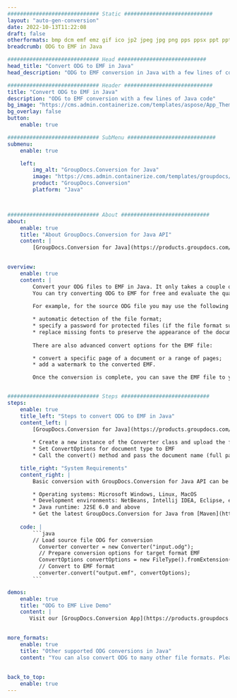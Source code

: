 ```yaml
---
############################# Static ############################
layout: "auto-gen-conversion"
date: 2022-10-13T11:22:08
draft: false
otherformats: bmp dcm emf emz gif ico jp2 jpeg jpg png pps ppsx ppt pptx psb psd svg svgz tga tif tiff webp wmf wmz
breadcrumb: ODG to EMF in Java

############################# Head ############################
head_title: "Convert ODG to EMF in Java"
head_description: "ODG to EMF conversion in Java with a few lines of code. Convert over 160 file formats using the GroupDocs document conversion API for Java"

############################# Header ############################
title: "Convert ODG to EMF in Java"
description: "ODG to EMF conversion with a few lines of Java code"
bg_image: "https://cms.admin.containerize.com/templates/aspose/App_Themes/V3/images/bg/header1.png"
bg_overlay: false
button:
    enable: true

############################# SubMenu ############################
submenu:
    enable: true

    left:
        img_alt: "GroupDocs.Conversion for Java"
        image: "https://cms.admin.containerize.com/templates/groupdocs/images/product-logos/90x90-noborder/groupdocs-conversion-java.png"
        product: "GroupDocs.Conversion"
        platform: "Java"



############################# About ############################
about:
    enable: true
    title: "About GroupDocs.Conversion for Java API"
    content: |
        [GroupDocs.Conversion for Java](https://products.groupdocs.com/conversion/java/) is an advanced file format conversion API for converting between popular image and document formats such as Microsoft Office, OpenDocument, PDF, HTML, email, CAD. and much more with just a few lines of code. The native API automatically detects the formats of the original documents and offers many options for customizing the converted documents. Along with the function of extracting information from a document, it also supports caching of the conversion results to the local disk by default. However, any type of cache storage can be supported by implementing the appropriate interfaces - Amazon S3, Dropbox, Google Drive, Windows Azure, Reddis, or any others.
    

overview:
    enable: true
    content: |
        Convert your ODG files to EMF in Java. It only takes a couple of lines of Java code on any platform of your choice, such as Windows, Linux, macOS.
        You can try converting ODG to EMF for free and evaluate the quality of the conversion results. Along with simple file conversion scripts, you can try more sophisticated options for loading the ODG source file and storing the EMF output. 
        
        For example, for the source ODG file you may use the following load options:

        * automatic detection of the file format;
        * specify a password for protected files (if the file format supports it);
        * replace missing fonts to preserve the appearance of the document.
        
        There are also advanced convert options for the EMF file:

        * convert a specific page of a document or a range of pages;
        * add a watermark to the converted EMF.

        Once the conversion is complete, you can save the EMF file to your local file path or to any third party storage such as FTP, Amazon S3, Google Drive, Dropbox etc. Please note - to convert ODG to EMF, you do not need to install any additional software, such as MS Office, Open Office, Adobe Acrobat Reader etc.


############################# Steps ############################
steps:
    enable: true
    title_left: "Steps to convert ODG to EMF in Java"
    content_left: |
        [GroupDocs.Conversion for Java](https://products.groupdocs.com/conversion/java/) allows developers to easily convert ODG file to EMF with a few lines of code.
        
        * Create a new instance of the Converter class and upload the file ODG with the full path
        * Set ConvertOptions for document type to EMF
        * Call the convert() method and pass the document name (full path) and format (EMF) as a parameter

    title_right: "System Requirements"
    content_right: |
        Basic conversion with GroupDocs.Conversion for Java API can be done with just a few lines of code. Our APIs are supported on all major platforms and operating systems. Before executing the code below, make sure you have the following prerequisites installed on your system.

        * Operating systems: Microsoft Windows, Linux, MacOS
        * Development environments: NetBeans, Intellij IDEA, Eclipse, etc.
        * Java runtime: J2SE 6.0 and above
        * Get the latest GroupDocs.Conversion for Java from [Maven](https://repository.groupdocs.com/webapp/#/artifacts/browse/tree/General/repo/com/groupdocs/groupdocs-conversion)
         
    code: |
        ```java    
        // Load source file ODG for conversion
          Converter converter = new Converter("input.odg");
          // Prepare conversion options for target format EMF
          ConvertOptions convertOptions = new FileType().fromExtension("emf").getConvertOptions();
          // Convert to EMF format
          converter.convert("output.emf", convertOptions);
        ```

demos:
    enable: true
    title: "ODG to EMF Live Demo"
    content: |
       Visit our [GroupDocs.Conversion App](https://products.groupdocs.app/conversion/family) website and try ODG to EMF conversion now. The free demo has the following benefits
          

more_formats:
    enable: true
    title: "Other supported ODG conversions in Java"
    content: "You can also convert ODG to many other file formats. Please see the list below."
       
       
back_to_top:
    enable: true
---
```

